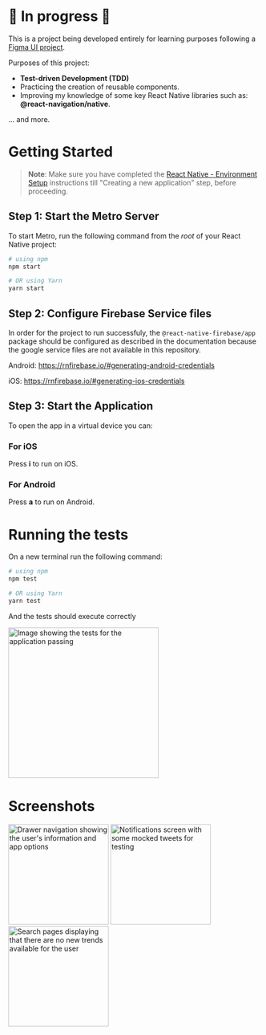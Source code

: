 # 🚧 In progress 🚧

This is a project being developed entirely for learning purposes following a [Figma UI project](https://www.figma.com/community/file/874600772514053297).

Purposes of this project:

- **Test-driven Development (TDD)**
- Practicing the creation of reusable components.
- Improving my knowledge of some key React Native libraries such as: **@react-navigation/native**.

... and more.

# Getting Started

> **Note**: Make sure you have completed the [React Native - Environment Setup](https://reactnative.dev/docs/environment-setup) instructions till "Creating a new application" step, before proceeding.

## Step 1: Start the Metro Server

To start Metro, run the following command from the _root_ of your React Native project:

```bash
# using npm
npm start

# OR using Yarn
yarn start
```

## Step 2: Configure Firebase Service files

In order for the project to run successfuly, the `@react-native-firebase/app` package should be configured as described in the documentation because the google service files are not available in this repository.

Android: https://rnfirebase.io/#generating-android-credentials

iOS: https://rnfirebase.io/#generating-ios-credentials

## Step 3: Start the Application

To open the app in a virtual device you can:

### For iOS

Press **i** to run on iOS.

### For Android

Press **a** to run on Android.

# Running the tests

On a new terminal run the following command:

```bash
# using npm
npm test

# OR using Yarn
yarn test
```

And the tests should execute correctly

<img alt="Image showing the tests for the application passing" src="https://i.imgur.com/NOinYUk.png" style="height: auto; width: 300px">

# Screenshots

<div style="flex-direction: row">
   <img alt="Drawer navigation showing the user's information and app options" src="https://i.imgur.com/hgRsnkv.png" style="height: auto; width: 200px">
   <img alt="Notifications screen with some mocked tweets for testing" src="https://i.imgur.com/NxZNKsl.png" style="height: auto; width: 200px">
   <img alt="Search pages displaying that there are no new trends available for the user" src="https://i.imgur.com/567GmA0.png" style="height: auto; width: 200px">
</div>
